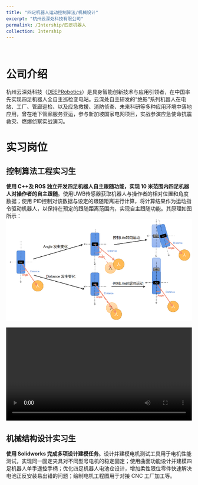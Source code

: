 ```yaml
---
title: "四足机器人运动控制算法/机械设计"
excerpt: "杭州云深处科技有限公司"
permalink: /Intership/四足机器人
collection: Intership
---
```




<br>


# 公司介绍
杭州云深处科技（[DEEPRobotics](https://www.deeprobotics.cn/robot/index/index.html)）是具身智能创新技术与应用引领者，在中国率先实现四足机器人全自主巡检变电站。云深处自主研发的“绝影”系列机器人在电站、工厂、管廊巡检、以及应急救援、消防侦查、未来科研等多种应用环境中落地应用，曾在地下管廊服务亚运，参与新加坡国家电网项目，实战参演应急使命抗震救灾、燃爆侦察实战演习。


# 实习岗位
## 控制算法工程实习生
**使用 C++及 ROS 独立开发四足机器人自主跟随功能，实现 10 米范围内四足机器人对操作者的自主跟随**。使用UWB传感器获取机器人与操作者的相对位置和角度数据；使用 PID控制对该数据与设定的跟随距离进行计算，将计算结果作为运动指令驱动机器人，以保持在预定的跟随距离范围内，实现自主跟随功能。其原理如图所示：
<br/><img src='/images/Project/Intership_dog/demo.jpg'>

<video style="width: 100%; height: auto;" controls>
    <source src="/images/Project/Intership_dog/dog_demo.mp4" type="video/mp4">
</video>


## 机械结构设计实习生
**使用 Solidworks 完成多项设计建模任务**。设计并建模电机测试工具用于电机性能测试，实现同一固定夹具对不同型号电机的稳定固定；使用曲面功能设计并建模四足机器人单手遥控手柄；优化四足机器人电池仓设计，增加柔性限位零件快速解决电池正反安装易出错的问题；绘制电机工程图用于对接 CNC 工厂加工等。






